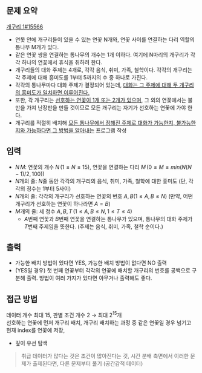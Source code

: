 ## 문제 요약
[개구리 1#15566](https://www.acmicpc.net/problem/15566)
- 연못 안에 개구리들이 있을 수 있는 연꽃 N개와, 연꽃 사이를 연결하는 다리 역할의 통나무 M개가 있다.
- 같은 연꽃 쌍을 연결하는 통나무의 개수는 1개 이하다. 여기에 N마리의 개구리가 각각 하나의 연꽃에서 휴식을 취하려 한다.
- 개구리들의 대화 주제는 4개로, 각각 음식, 취미, 가족, 철학이다. 각각의 개구리는 각 주제에 대해 흥미도를 1부터 5까지의 수 중 하나로 가진다.
- 각각의 통나무마다 대화 주제가 결정되어 있는데, <u>대화는 그 주제에 대해 두 개구리의 흥미도가 일치하면 이루어진다.</u>
- 또한, 각 개구리는 <u>선호하는 연꽃이 1개 또는 2개가 있으며</u>, 그 외의 연꽃에서는 불만을 가져 난장판을 만들 것이므로 모든 개구리는 자기가 선호하는 연꽃에 가야 한다.
- 개구리를 적절히 배치해 <u>모든 통나무에서 정해진 주제로 대화가 가능한지, 불가능한지와 가능하다면 그 방법을 알아내는</u> 프로그램 작성

## 입력
- $N\, M$: 연꽃의 개수 $N\,(1 \le N \le 15)$, 연꽃을 연결하는 다리 $M\,(0 \le M \le min(N(N-1)/2, 100))$
- $N$개의 줄: $N$줄 동안 각각의 개구리의 음식, 취미, 가족, 철학에 대한 흥미도 (단, 각각의 정수는 1부터 5사이)
- $N$개의 줄: 각각의 개구리가 선호하는 연꽃의 번호 $A,\, B (1 \le A,\, B \le N)$ (만약, 어떤 개구리가 선호하는 연꽃이 하나라면 $A = B$)
- $M$개의 줄: 세 정수 $A,\, B,\, T\,(1 \le A,\, B \le N,\, 1 \le T \le 4)$
    - $A$번째 연꽃과 $B$번째 연꽃을 연결하는 통나무가 있으며, 통나무의 대화 주제가 $T$번째 주제임을 뜻한다. (주제는 음식, 취미, 가족, 철학 순이다.)

## 출력
- 가능한 배치 방법이 있다면 YES, 가능한 배치 방법이 없다면 NO 출력
- (YES일 경우) 첫 번째 연꽃부터 각각의 연꽃에 배치할 개구리의 번호를 공백으로 구분해 출력. 방법이 여러 가지가 있다면 아무거나 출력해도 좋다.

## 접근 방법
데이터 개수 최대 15, 판별 조건 개수 2 → 최대 $2^{15}$개  
선호하는 연꽃에 먼저 개구리 배치, 개구리 배치하는 과정 중 같은 연꽃일 경우 넘기고 현재 index를 연꽃에 저장, 
- 깊이 우선 탐색

> 취급 데이터가 많다는 것은 조건이 많아진다는 것, 시간 분배 측면에서 이러한 문제가 출제된다면, 다른 문제부터 풀기 (공간감적 데이터)